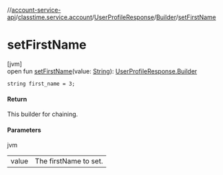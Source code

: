 //[account-service-api](../../../../index.md)/[classtime.service.account](../../index.md)/[UserProfileResponse](../index.md)/[Builder](index.md)/[setFirstName](set-first-name.md)

# setFirstName

[jvm]\
open fun [setFirstName](set-first-name.md)(value: [String](https://docs.oracle.com/javase/8/docs/api/java/lang/String.html)): [UserProfileResponse.Builder](index.md)

`string first_name = 3;`

#### Return

This builder for chaining.

#### Parameters

jvm

| | |
|---|---|
| value | The firstName to set. |
